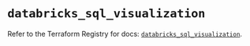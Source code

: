 # `databricks_sql_visualization`

Refer to the Terraform Registry for docs: [`databricks_sql_visualization`](https://registry.terraform.io/providers/databricks/databricks/1.75.0/docs/resources/sql_visualization).
